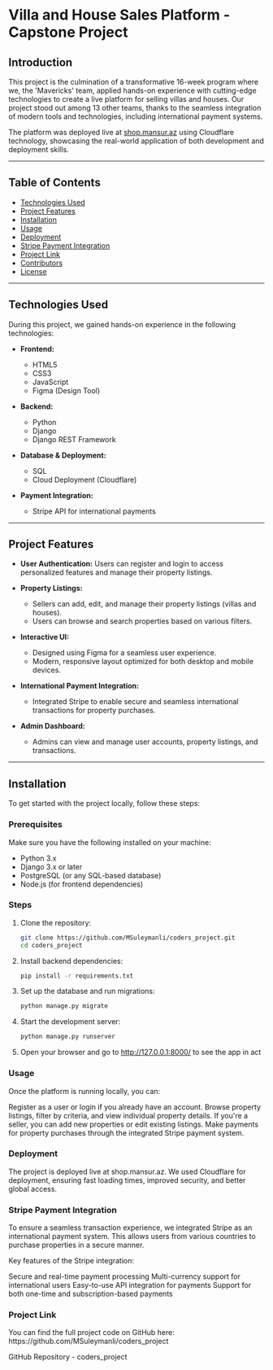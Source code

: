 # Villa and House Sales Platform - Capstone Project

## Introduction

This project is the culmination of a transformative 16-week program where we, the 'Mavericks' team, applied hands-on experience with cutting-edge technologies to create a live platform for selling villas and houses. Our project stood out among 13 other teams, thanks to the seamless integration of modern tools and technologies, including international payment systems.

The platform was deployed live at [shop.mansur.az](https://shop.mansur.az) using Cloudflare technology, showcasing the real-world application of both development and deployment skills.

---

## Table of Contents

- [Technologies Used](#technologies-used)
- [Project Features](#project-features)
- [Installation](#installation)
- [Usage](#usage)
- [Deployment](#deployment)
- [Stripe Payment Integration](#stripe-payment-integration)
- [Project Link](#project-link)
- [Contributors](#contributors)
- [License](#license)

---

## Technologies Used

During this project, we gained hands-on experience in the following technologies:

- **Frontend:**
  - HTML5
  - CSS3
  - JavaScript
  - Figma (Design Tool)

- **Backend:**
  - Python
  - Django
  - Django REST Framework

- **Database & Deployment:**
  - SQL
  - Cloud Deployment (Cloudflare)

- **Payment Integration:**
  - Stripe API for international payments

---

## Project Features

- **User Authentication:** 
  Users can register and login to access personalized features and manage their property listings.

- **Property Listings:**
  - Sellers can add, edit, and manage their property listings (villas and houses).
  - Users can browse and search properties based on various filters.

- **Interactive UI:**
  - Designed using Figma for a seamless user experience.
  - Modern, responsive layout optimized for both desktop and mobile devices.

- **International Payment Integration:** 
  - Integrated Stripe to enable secure and seamless international transactions for property purchases.
  
- **Admin Dashboard:**
  - Admins can view and manage user accounts, property listings, and transactions.

---

## Installation

To get started with the project locally, follow these steps:

### Prerequisites
Make sure you have the following installed on your machine:
- Python 3.x
- Django 3.x or later
- PostgreSQL (or any SQL-based database)
- Node.js (for frontend dependencies)
  
### Steps
1. Clone the repository:
   ```bash
   git clone https://github.com/MSuleymanli/coders_project.git
   cd coders_project
   ```
2. Install backend dependencies:
   ```bash
   pip install -r requirements.txt
   ```
3. Set up the database and run migrations:
   ```bash
   python manage.py migrate
   ```
4. Start the development server:
   ```bash
   python manage.py runserver
   ```
5. Open your browser and go to http://127.0.0.1:8000/ to see the app in act
   

<h3>Usage</h3>
Once the platform is running locally, you can:

Register as a user or login if you already have an account.
Browse property listings, filter by criteria, and view individual property details.
If you're a seller, you can add new properties or edit existing listings.
Make payments for property purchases through the integrated Stripe payment system.

<h3>Deployment</h3>
The project is deployed live at shop.mansur.az. We used Cloudflare for deployment, ensuring fast loading times, improved security, and better global access.

<h3>Stripe Payment Integration</h3>
To ensure a seamless transaction experience, we integrated Stripe as an international payment system. This allows users from various countries to purchase properties in a secure manner.

Key features of the Stripe integration:

Secure and real-time payment processing
Multi-currency support for international users
Easy-to-use API integration for payments
Support for both one-time and subscription-based payments

<h3>Project Link</h3>
You can find the full project code on GitHub here: https://github.com/MSuleymanli/coders_project

GitHub Repository - coders_project
